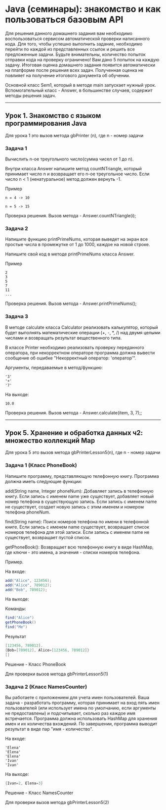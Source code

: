 # Java  (семинары): знакомство и как пользоваться базовым API

Для решения данного домашнего задания вам необходимо воспользоваться сервисом автоматической проверки написанного кода.
Для того, чтобы успешно выполнить задание, необходимо перейти по каждой из представленных ссылок и решить все предложенные задачи. Будьте внимательны, количество попыток отправки кода на проверку ограничено! Вам дано 5 попыток на каждую задачу.
Итоговая оценка домашнего задания появится автоматически на платформе после решения всех задач. Полученная оценка не повлияет на получение итогового документа об обучении.

Основной класс Sem1, который в методе main запускает нужный урок.
Вспомогательный класс - Answer, в большинстве случаев, содержит методы решения задач.

---
## Урок 1. Знакомство с языком программирования Java

Для урока 1 это вызов метода gbPrinter (n), где n - номер задачи

### Задача 1
Вычислить n-ое треугольного число(сумма чисел от 1 до n).

Внутри класса Answer напишите метод countNTriangle, который принимает число n и возвращает его n-ое треугольное число.
Если число n < 1 (ненатуральное) метод должен вернуть -1.

Пример
```
n = 4 -> 10

n = 5 -> 15
```
Проверка решения. Вызов метода - Answer.countNTriangle(i);

### Задача 2
Напишите функцию printPrimeNums, которая выведет на экран все простые числа в промежутке от 1 до 1000, каждое на новой строке.

Напишите свой код в методе printPrimeNums класса Answer.

Пример
```
2
3
5
7
11
...
```
Проверка решения. Вызов метода - Answer.printPrimeNums();

### Задача 3
В методе calculate класса Calculator реализовать калькулятор, который будет выполнять математические операции (+, -, *, /) над двумя целыми числами и возвращать результат вещественного типа.

В классе Printer необходимо реализовать проверку переданного оператора, при некорректном операторе программа должна вывести сообщение об ошибке "Некорректный оператор: 'оператор'".

Аргументы, передаваемые в метод/функцию:
```
'3'
'+'
'7'
```
На выходе:
```
10.0
```
Проверка решения. Вызов метода - Answer.calculate(item, 3, 7);;

---
## Урок 5. Хранение и обработка данных ч2: множество коллекций Map

Для урока 5 это вызов метода gbPrinterLesson5(n), где n - номер задачи

### Задача 1 (Класс PhoneBook)
Напишите программу, представляющую телефонную книгу. Программа должна иметь следующие функции:

add(String name, Integer phoneNum): Добавляет запись в телефонную книгу.
Если запись с именем name уже существует, добавляет новый номер телефона в существующую запись.
Если запись с именем name не существует, создает новую запись с этим именем и номером телефона phoneNum.

find(String name): Поиск номеров телефона по имени в телефонной книге.
Если запись с именем name существует, возвращает список номеров телефона для этой записи.
Если запись с именем name не существует, возвращает пустой список.

getPhoneBook(): Возвращает всю телефонную книгу в виде HashMap, где ключи - это имена, а значения - списки номеров телефона.

Пример.

На входе:
```java
add("Alice", 123456);   
add("Alice", 789012);   
add("Bob", 789012); 
```
На выходе:

Команды:
```java
find("Alice")
getPhoneBook()
find("Me")
```
Результат
```java
[123456, 789012].
{Bob=[789012], Alice=[123456, 789012]}
[]
```
Решение - Класс PhoneBook

Для проверки вызов метода gbPrinterLesson5(1)

### Задача 2 (Класс NamesCounter)
Вы работаете с приложением для учета имен пользователей. Ваша задача - разработать программу, которая принимает на вход пять имен пользователей (или использует имена по умолчанию, если аргументы не предоставлены) и подсчитывает, сколько раз каждое имя встречается.
Программа должна использовать HashMap для хранения имен и их количества вхождений.
По завершении, программа выводит результат в виде пар "имя - количество".

На входе:
```
'Elena'
'Elena'
'Elena'
'Ivan'
'Ivan'
```
На выходе:
```java
{Ivan=2, Elena=3}
```
Решение - Класс NamesCounter

Для проверки вызов метода gbPrinterLesson5(2)